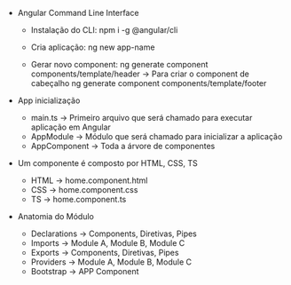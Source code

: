 * Angular Command Line Interface
  - Instalação do CLI:
  npm i -g @angular/cli

  - Cria aplicação:
  ng new app-name

  - Gerar novo component:
  ng generate component components/template/header -> Para criar o component de cabeçalho
  ng generate component components/template/footer

* App inicialização
  - main.ts -> Primeiro arquivo que será chamado para executar aplicação em Angular
  - AppModule -> Módulo que será chamado para inicializar a aplicação
  - AppComponent -> Toda a árvore de componentes

* Um componente é composto por HTML, CSS, TS
  - HTML -> home.component.html
  - CSS -> home.component.css
  - TS -> home.component.ts

* Anatomia do Módulo
  - Declarations -> Components, Diretivas, Pipes
  - Imports -> Module A, Module B, Module C
  - Exports -> Components, Diretivas, Pipes
  - Providers -> Module A, Module B, Module C
  - Bootstrap -> APP Component